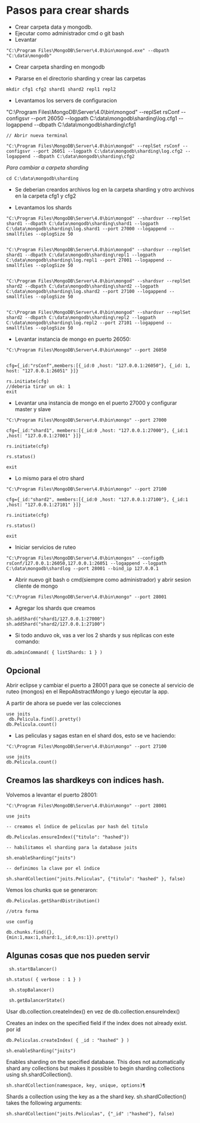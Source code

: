 # Pasos para crear shards
* Crear carpeta data y mongodb.
* Ejecutar como administrador cmd o git bash
* Levantar
```
"C:\Program Files\MongoDB\Server\4.0\bin\mongod.exe" --dbpath "C:\data\mongodb"
```

* Crear carpeta sharding en mongodb

* Pararse en el directorio sharding y crear las carpetas
```
mkdir cfg1 cfg2 shard1 shard2 repl1 repl2
 ```
 * Levantamos los servers de configuracion

"C:\Program Files\MongoDB\Server\4.0\bin\mongod" --replSet rsConf --configsvr --port 26050 --logpath C:\data\mongodb\sharding\log.cfg1 --logappend --dbpath C:\data\mongodb\sharding\cfg1
```
// Abrir nueva terminal

"C:\Program Files\MongoDB\Server\4.0\bin\mongod" --replSet rsConf --configsvr --port 26051 --logpath C:\data\mongodb\sharding\log.cfg2 --logappend --dbpath C:\data\mongodb\sharding\cfg2
```
*Para cambiar a carpeta sharding*
```
cd C:\data\mongodb\sharding
```
* Se deberian creardos archivos log en la carpeta sharding y otro archivos en la carpeta cfg1 y cfg2

* Levantamos los shards
```
"C:\Program Files\MongoDB\Server\4.0\bin\mongod" --shardsvr --replSet shard1 --dbpath C:\data\mongodb\sharding\shard1 --logpath C:\data\mongodb\sharding\log.shard1 --port 27000 --logappend --smallfiles --oplogSize 50


"C:\Program Files\MongoDB\Server\4.0\bin\mongod" --shardsvr --replSet shard1 --dbpath C:\data\mongodb\sharding\repl1 --logpath C:\data\mongodb\sharding\log.repl1 --port 27001 --logappend --smallfiles --oplogSize 50


"C:\Program Files\MongoDB\Server\4.0\bin\mongod" --shardsvr --replSet shard2 --dbpath C:\data\mongodb\sharding\shard2 --logpath C:\data\mongodb\sharding\log.shard2 --port 27100 --logappend --smallfiles --oplogSize 50


"C:\Program Files\MongoDB\Server\4.0\bin\mongod" --shardsvr --replSet shard2 --dbpath C:\data\mongodb\sharding\repl2 --logpath C:\data\mongodb\sharding\log.repl2 --port 27101 --logappend --smallfiles --oplogSize 50
```
* Levantar instancia de mongo en puerto 26050:
```
"C:\Program Files\MongoDB\Server\4.0\bin\mongo" --port 26050


cfg={_id:"rsConf",members:[{_id:0 ,host: "127.0.0.1:26050"}, {_id: 1, host: "127.0.0.1:26051" }]}

rs.initiate(cfg) 
//deberia tirar un ok: 1
exit
```
* Levantar una instancia de mongo en el puerto 27000 y configurar master y slave
```
"C:\Program Files\MongoDB\Server\4.0\bin\mongo" --port 27000

cfg={_id:"shard1", members:[{_id:0 ,host: "127.0.0.1:27000"}, {_id:1 ,host: "127.0.0.1:27001" }]}

rs.initiate(cfg)

rs.status()

exit
```

* Lo mismo para el otro shard
```
"C:\Program Files\MongoDB\Server\4.0\bin\mongo" --port 27100

cfg={_id:"shard2", members:[{_id:0 ,host: "127.0.0.1:27100"}, {_id:1 ,host: "127.0.0.1:27101" }]}

rs.initiate(cfg)

rs.status()

exit
```
* Iniciar servicios de ruteo
```
"C:\Program Files\MongoDB\Server\4.0\bin\mongos" --configdb rsConf/127.0.0.1:26050,127.0.0.1:26051 --logappend --logpath C:\data\mongodb\shardlog --port 28001 --bind_ip 127.0.0.1
```
* Abrir nuevo git bash o cmd(siempre como administrador) y abrir sesion cliente de mongo
```
"C:\Program Files\MongoDB\Server\4.0\bin\mongo" --port 28001
```
* Agregar los shards que creamos
```
sh.addShard("shard1/127.0.0.1:27000")
sh.addShard("shard2/127.0.0.1:27100")
```
* Si todo anduvo ok, vas a ver los 2 shards y sus réplicas con este comando:
```
db.adminCommand( { listShards: 1 } )
```
## Opcional
Abrir eclipse y cambiar el puerto a 28001 para que se conecte al servicio de ruteo (mongos) en el RepoAbstractMongo y luego ejecutar la app.

A partir de ahora se puede ver las colecciones
```
use joits
 db.Pelicula.find().pretty()
db.Pelicula.count()
```

* Las peliculas y sagas estan en el shard dos, esto se ve haciendo:
```
"C:\Program Files\MongoDB\Server\4.0\bin\mongo" --port 27100

use joits
db.Pelicula.count()
```
## Creamos las shardkeys con indices hash.

Volvemos a levantar el puerto 28001:
```
"C:\Program Files\MongoDB\Server\4.0\bin\mongo" --port 28001

use joits

-- creamos el índice de peliculas por hash del titulo 

db.Peliculas.ensureIndex({"titulo": "hashed"})

-- habilitamos el sharding para la database joits

sh.enableSharding("joits")

-- definimos la clave por el índice 

sh.shardCollection("joits.Peliculas", {"titulo": "hashed" }, false)
```
Vemos los chunks que se generaron:
```
db.Peliculas.getShardDistribution()

//otra forma

use config

db.chunks.find({},
{min:1,max:1,shard:1,_id:0,ns:1}).pretty()

```
## Algunas cosas que nos pueden servir
```
 sh.startBalancer()

sh.status( { verbose : 1 } )

 sh.stopBalancer()

 sh.getBalancerState()
 ```


Usar db.collection.createIndex() en vez de db.collection.ensureIndex()

Creates an index on the specified field if the index does not already exist.
 por id
 ```
db.Peliculas.createIndex( { _id : "hashed" } )

sh.enableSharding("joits")
 ```

Enables sharding on the specified database. This does not automatically shard any collections but makes it possible to begin sharding collections using sh.shardCollection().
 ```
sh.shardCollection(namespace, key, unique, options)¶
 ```
Shards a collection using the key as a the shard key. sh.shardCollection() takes the following arguments:
 ```
sh.shardCollection("joits.Peliculas", {"_id" :"hashed"}, false)
 ```








